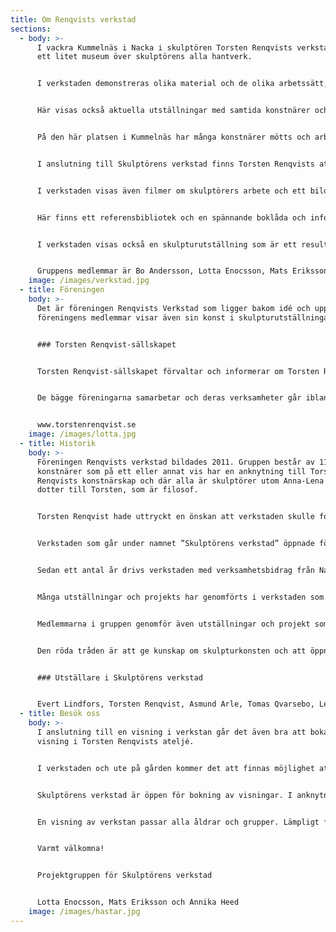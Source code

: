 ```yaml
---
title: Om Renqvists verkstad
sections:
  - body: >-
      I vackra Kummelnäs i Nacka i skulptören Torsten Renqvists verkstad, finns
      ett litet museum över skulptörens alla hantverk.


      I verkstaden demonstreras olika material och de olika arbetssätt, verktyg och processer som är knutna till en skulptörs arbete.


      Här visas också aktuella utställningar med samtida konstnärer och konstnärer från tidigare generationer.


      På den här platsen i Kummelnäs har många konstnärer mötts och arbetat genom åren. Den genuina och poetiska stämningen finns här och förmedlar en förståelse för hur tanken och känslan finner sin form i olika material och tekniker.


      I anslutning till Skulptörens verkstad finns Torsten Renqvists ateljé, möjlig att boka för en visning.


      I verkstaden visas även filmer om skulptörers arbete och ett bildspel presenteras med interiörer från olika skulptörers ateljéer och verkstäder.


      Här finns ett referensbibliotek och en spännande boklåda och information om alla de kunniga yrkesmän och företag som förvaltar och utövar den hantverksskicklighet som behövs för att en skulptur ska kunna bli till.


      I verkstaden visas också en skulpturutställning som är ett resultat av de olika material och tekniker som presenteras.


      Gruppens medlemmar är Bo Andersson, Lotta Enocsson, Mats Eriksson, Annika Heed, Dina Hviid, Anders Jansson, Bitte Jonason Åkerlund, Ingegerd Lohland, Anna-Lena Renqvist, Mats Åberg, Erik Åkerlund
    image: /images/verkstad.jpg
  - title: Föreningen
    body: >-
      Det är föreningen Renqvists Verkstad som ligger bakom idé och uppförande,
      föreningens medlemmar visar även sin konst i skulpturutställningarna.


      ### Torsten Renqvist-sällskapet


      Torsten Renqvist-sällskapet förvaltar och informerar om Torsten Renqvists konstnärskap.


      De bägge föreningarna samarbetar och deras verksamheter går ibland samman.


      www.torstenrenqvist.se
    image: /images/lotta.jpg
  - title: Historik
    body: >-
      Föreningen Renqvists verkstad bildades 2011. Gruppen består av 11
      konstnärer som på ett eller annat vis har en anknytning till Torsten
      Renqvists konstnärskap och där alla är skulptörer utom Anna-Lena Renqvist,
      dotter till Torsten, som är filosof.


      Torsten Renqvist hade uttryckt en önskan att verkstaden skulle fortsätta vara en plats för konstnärligt skapande och på det byggde vi vidare. Gruppen startade med att gjuta egna skulpturer i brons i det bronsgjuteri som fanns på gården.


      Verkstaden som går under namnet ”Skulptörens verkstad” öppnade för allmänheten 2012. Vid verkstaden visades utställningar, genomfördes workshops för blandade åldrar och brons gjöts inför publik på ”Bronsgjutarfestivalen”.


      Sedan ett antal år drivs verkstaden med verksamhetsbidrag från Nacka kommun.


      Många utställningar och projekts har genomförts i verkstaden som nu även är ett museum för skulptörens alla hantverk. Här visas olika material och skulpturala tekniker och visas filmer om skulptörer och skulpturalt arbete.


      Medlemmarna i gruppen genomför även utställningar och projekt som har anknytning till Skulptörens verkstad ute i landet.


      Den röda tråden är att ge kunskap om skulpturkonsten och att öppna verksamheten för både barn och vuxna. Verksamheten månar om att hålla gamla kunskaper levande som kan länkas till vår samtid och skapa tillgång till den glädje konsten ger.


      ### Utställare i Skulptörens verkstad


      Evert Lindfors, Torsten Renqvist, Asmund Arle, Tomas Qvarsebo, Lena Lervik, Kajsa Mattas, Rune Rudelius, Siri Derkert, Lars Erik Falk, Mats Åberg, Marilyn Gierow, Eva Fornåå, Bitte Jonasson Åkerlund, Jörgen Hammar, Jörgen Martinsson, Ulf Lorenzon, Linnea Jörpeland, Kicki Bergkvist, Selder Bo Andersson, Barbro Hedström, Filippa von Krusenstierna, Mats Eriksson, Annika Heed, Lotta Enocsson, Erik Åkerlund, Ingegerd Lohland, Anders Jansson, Dina Hviid, Harry Modin, Katinka Andersson, Sophie Andersson, Lars Brunström
  - title: Besök oss
    body: >-
      I anslutning till en visning i verkstan går det även bra att boka en
      visning i Torsten Renqvists ateljé.


      I verkstaden och ute på gården kommer det att finnas möjlighet att känna på verktyg och material. Upplev hur det är att hugga i sten eller trä! Testa andra material och tekniker.


      Skulptörens verkstad är öppen för bokning av visningar. I anknytning till visningar är det möjligt att även boka kortare workshops i skulpturala tekniker. Läs mer på sidan workshops.


      En visning av verkstan passar alla åldrar och grupper. Lämpligt för t.ex. skolor, yrkesskolor, konstföreningar och andra föreningar eller privata grupper.


      Varmt välkomna!


      Projektgruppen för Skulptörens verkstad


      Lotta Enocsson, Mats Eriksson och Annika Heed
    image: /images/hastar.jpg
---
```

